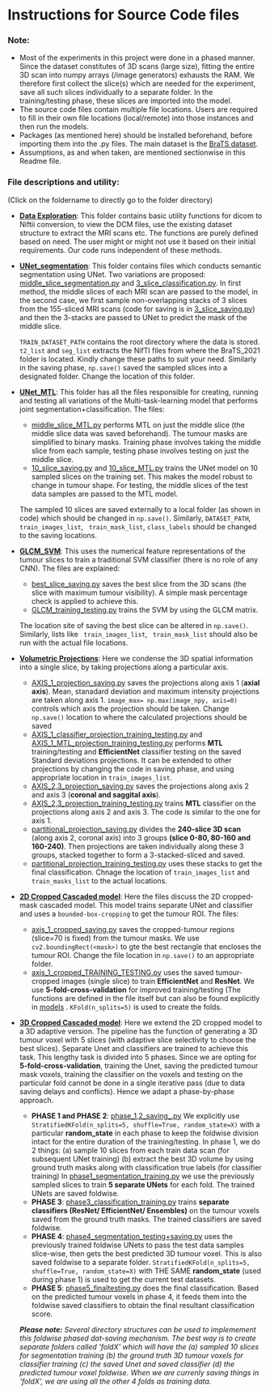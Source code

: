 # Instructions for Source Code files

### Note: 

* Most of the experiments in this project were done in a phased manner. Since the dataset constitutes of 3D scans (large size), fitting the entire 3D scan into numpy arrays (/image generators) exhausts the RAM. We therefore first collect the slice(s) which are needed for the experiment, save all such slices individually to a separate folder. In the training/testing phase, these slices are imported into the model.
* The source code files contain multiple file locations. Users are required to fill in their own file locations (local/remote) into those instances and then run the models. 
* Packages (as mentioned here) should be installed beforehand, before importing them into the .py files. The main dataset is the [BraTS dataset](https://github.com/Deepan2486/Radiogenomic-classification-glioblastoma-multimodal-3D-MRI/tree/master/data/BraTS_2021).
* Assumptions, as and when taken, are mentioned sectionwise in this Readme file.


### File descriptions and utility:
(Click on the foldername to directly go to the folder directory)

- [**Data Exploration**](data_exploration/): This folder contains basic utility functions for dicom to Niftii conversion, to view the DCM files, use the existing dataset structure to extract the MRI scans etc. The functions are purely defined based on need. The user might or might not use it based on their initial requirements. Our code runs independent of these methods.

- [**UNet_segmentation**](Unet_segmentation/): This folder contains files which conducts semantic segmentation using UNet. Two variations are proposed: [middle_slice_segmentation.py](Unet_segmentation/middle_slice_segmentation.py) and [3_slice_classification.py](Unet_segmentation/3_slice_classification.py). In first method, the middle slices of each MRI scan are passed to the model, in the second case, we first sample non-overlapping stacks of 3 slices from the 155-sliced MRI scans (code for saving is in [3_slice_saving.py](Unet_segmentation/3_slice_saving.py)) and then the 3-stacks are passed to UNet to predict the mask of the middle slice.

  ```TRAIN_DATASET_PATH``` contains the root directory where the data is stored. ```t2_list``` and ```seg_list``` extracts the NifTI files from where the BraTS_2021 folder is located. Kindly change these paths to suit your need. Similarly in the saving phase, ```np.save()``` saved the sampled slices into a designated folder. Change the location of this folder.
  
  
- [**UNet_MTL**](UNet_MTL/): This folder has all the files responsible for creating, running and testing all variations of the Multi-task-learning model that performs joint segmentation+classification. The files:
  - [middle_slice_MTL.py](UNet_MTL/middle_slice_MTL.py) performs MTL on just the middle slice (the middle slice data was saved beforehand). The tumour masks are simplified to binary masks. Training phase involves taking the middle slice from each sample, testing phase involves testing on just the middle slice.
  - [10_slice_saving.py](UNet_MTL/10_slice_saving.py) and [10_slice_MTL.py](UNet_MTL/10_slice_MTL.py) trains the UNet model on 10 sampled slices on the training set. This makes the model robust to change in tumour shape. For testing, the middle slices of the test data samples are passed to the MTL model. 
  
  The sampled 10 slices are saved externally to a local folder (as shown in code) which should be changed in  ```np.save()```. Similarly, ```DATASET_PATH```, ``` train_images_list```, ``` train_mask_list```, ```class_labels``` should be changed to the saving locations.
  
  

- [**GLCM_SVM**](GLCM_SVM/): This uses the numerical feature representations of the tumour slices to train a traditional SVM classifier (there is no role of any CNN). The files are explained:
  - [best_slice_saving.py](GLCM_SVM/best_slice_saving.py) saves the best slice from the 3D scans (the slice with maximum tumour visibility). A simple mask percentage check is applied to achieve this.
  - [GLCM_training_testing.py](GLCM_SVM/GLCM_training_testing.py) trains the SVM by using the GLCM matrix. 

  The location site of saving the best slice can be altered in ```np.save()```. Similarly, lists like ``` train_images_list```, ``` train_mask_list``` should also be run with the actual file locations.

- [**Volumetric Projections**](volumetric_projections_classification/): Here we condense the 3D spatial information into a single slice, by taking projections along a particular axis. 
  - [AXIS_1_projection_saving.py](volumetric_projections_classification/AXIS_1_projection_saving.py) saves the projections along axis 1 (**axial axis**). Mean, stanadard deviation and maximum intensity projections are taken along axis 1. ```image_max= np.max(image_npy, axis=0)``` controls which axis the projection should be taken. Change ```np.save()``` location to where the calculated projections should be saved
  - [AXIS_1_classifier_projection_training_testing.py](volumetric_projections_classification/AXIS_1_classifier_projection_training_testing.py)  and [AXIS_1_MTL_projection_training_testing.py](volumetric_projections_classification/AXIS_1_MTL_projection_training_testing.py) performs **MTL** training/testing and **EfficientNet** classifier testing on the saved Standard deviations projections. It can be extended to other projections by changing the code in saving phase, and using appropriate location in ```train_images_list```.
  - [AXIS_2,3_projection_saving.py](volumetric_projections_classification/AXIS_2,3_projection_saving.py) saves the projections along axis 2 and axis 3 (**coronal and saggital axis**).
  - [AXIS_2,3_projection_training_testing.py](volumetric_projections_classification/AXIS_2,3_projection_training_testing.py) trains **MTL** classifier on the projections along axis 2 and axis 3. The code is similar to the one for axis 1.
  - [partitional_projection_saving.py](volumetric_projections_classification/partitional_projection_saving.py) divides the **240-slice 3D scan** (along axis 2, coronal axis) into 3 groups **(slice 0-80, 80-160 and 160-240)**. Then projections are taken individually along these 3 groups, stacked together to form a 3-stacked-sliced and saved.
  -  [partitional_projection_training_testing.py](volumetric_projections_classification/partitional_projection_training_testing.py) uses these stacks to get the final classification. Chnage the location of ```train_images_list``` and ```train_masks_list``` to the actual locations.

- [**2D Cropped Cascaded model**](2D_cropped_cascaded/): Here the files discuss the 2D cropped-mask cascaded model. This model trains separate UNet and classifier and uses a ```bounded-box-cropping``` to get the tumour ROI. The files:
  - [axis_1_cropped_saving.py](2D_cropped_cascaded/axis_1_cropped_saving.py) saves the cropped-tumour regions (slice=70 is fixed) from the tumour masks. We use ```cv2.boundingRect(<mask>)``` to gte the best rectangle that encloses the tumour ROI. Change the file location in ```np.save()``` to an appropriate folder.
  - [axis_1_cropped_TRAINING_TESTING.py](2D_cropped_cascaded/axis_1_cropped_TRAINING_TESTING.py) uses the saved tumour-cropped images (single slice) to train **EfficientNet** and **ResNet**. We use **5-fold-cross-validation** for improved training/testing (The functions are defined in the file itself but can also be found explicitly in [models](https://github.com/Deepan2486/Radiogenomic-classification-glioblastoma-multimodal-3D-MRI/tree/master/models/) . ```KFold(n_splits=5)``` is used to create the folds. 

- [**3D Cropped Cascaded model**](3D_cropped_cascaded/): Here we extend the 2D cropped model to a 3D adaptive version. The pipeline has the function of generating a 3D tumour voxel with 5 slices (with adaptive slice selectivity to choose the best slices). Separate Unet and classifiers are trained to achieve this task. This lengthy task is divided into 5 phases. Since we are opting for **5-fold-cross-validation**, training the Unet, saving the predicted tumour mask voxels, training the classifier on the voxels and testing on the particular fold cannot be done in a single iterative pass (due to data saving delays and conflicts). Hence we adapt a phase-by-phase approach. 
  - **PHASE 1 and PHASE 2**: [phase_1,2_saving_.py](3D_cropped_cascaded/phase_1,2_saving_.py) We explicitly use  ```StratifiedKFold(n_splits=5, shuffle=True, random_state=X)``` with a particular **random_state** in each phase to keep the foldwise division intact for the entire duration of the training/testing. In phase 1, we do 2 things: (a) sample 10 slices from each train data scan (for subsequent UNet training) (b) extract the best 3D volume by using ground truth masks along with classification true labels (for classifier training) In [phase1_segmentation_training.py](3D_cropped_cascaded/phase1_segmentation_training.py) we use the previously sampled slices to train **5 separate UNets** for each fold. The trained UNets are saved foldwise.
  - **PHASE 3**: [phase3_classification_training.py](3D_cropped_cascaded/phase3_classification_training.py) trains **separate classifiers (ResNet/ EfficientNet/ Ensembles)** on the tumour voxels saved from the ground truth masks. The trained classifiers are saved foldwise.
  - **PHASE 4**: [phase4_segmentation_testing+saving.py](3D_cropped_cascaded/phase4_segmentation_testing+saving.py) uses the previously trained foldwise UNets to pass the test data samples slice-wise, then gets the best predicted 3D tumour voxel. This is also saved foldwise to a separate folder. ```StratifiedKFold(n_splits=5, shuffle=True, random_state=X)``` with THE SAME **random_state** (used during phase 1) is used to get the current test datasets. 
  - **PHASE 5**: [phase5_finaltesting.py](3D_cropped_cascaded/phase5_finaltesting.py) does the final classification. Based on the predicted tumour voxels in phase 4, it feeds them into the foldwise saved classifiers to obtain the final resultant classification score. 

  ***Please note:** Several directory structures can be used to implemement this foldwise phased dat-saving mechanism. The best way is to create separate folders called 'foldX' which will have the (a) sampled 10 slices for segmentation training (b) the ground truth 3D tumour voxels for classifier training (c) the saved Unet and saved classifier (d) the predicted tumour voxel foldwise. When we are currenly saving things in 'foldX', we are using all the other 4 folds as training data.*
